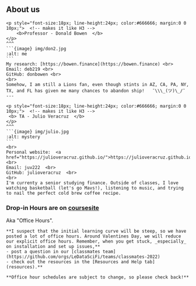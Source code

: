 ## About us
 
````{panels}
<p style="font-size:18px; line-height:24px; color:#666666; margin:0 0 10px;">  <!-- makes it like H3 -->
    <b>Professor - Donald Bowen  </b>
</p>   
^^^
```{image} img/don2.jpg
:alt: me
```
My research: [https://bowen.finance](https://bowen.finance) <br>
Email: deb219 <br>
GitHub: donbowen <br> 
<br>
Somehow, I am still a Lions fan, even though stints in AZ, CA, PA, NY, TX, and FL has given me many chances to abandon ship!   ¯\\\_(ツ)\_/¯
---

<p style="font-size:18px; line-height:24px; color:#666666; margin:0 0 10px;">  <!-- makes it like H3 -->
 <b> TA - Julio Veracruz  </b>
</p>
^^^
```{image} img/julio.jpg
:alt: mystery
```
<br>
Personal website:  <a href="https://julioveracruz.github.io/">https://julioveracruz.github.io/</a> <br>
Email: juv222  <br>
GitHub: julioveracruz  <br> 
<br>
I'm currenty a senior studying finance. Outside of classes, I love watching basketball (let's go Mavs!), listening to music, and trying to nail the perfect cold brew coffee recipe. 
````

### Drop-in Hours are on [coursesite](https://coursesite.lehigh.edu/course/view.php?id=236371)

Aka "Office Hours". 

```{note}  
**I suspect that the initial learning curve will be steep, so we have posted a lot of office hours. Around Valentines Day, we will reduce our explicit office hours. Remember, when you get stuck, _especially_ on installation and set up issues,**
- post a question in our [classmates team](https://github.com/orgs/LeDataSciFi/teams/classmates-2022)
- check out the resources in the [Resources and Help tab](resources).**

**Office hour schedules are subject to change, so please check back!** 
```


